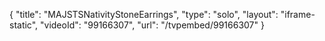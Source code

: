 {
    "title": "MAJSTSNativityStoneEarrings",
    "type": "solo",
    "layout": "iframe-static",
    "videoId": "99166307",
    "url": "\/tvpembed\/99166307"
}